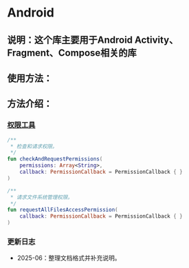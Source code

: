 # Android

## 说明：这个库主要用于Android Activity、Fragment、Compose相关的库

## 使用方法：

## 方法介绍：

### [权限工具](./src/main/java/com/sik/sikcore/permission/PermissionUtils.kt)

```kotlin
/**
 * 检查和请求权限。
 */
fun checkAndRequestPermissions(
    permissions: Array<String>,
    callback: PermissionCallback = PermissionCallback { }
)

/**
 * 请求文件系统管理权限。
 */
fun requestAllFilesAccessPermission(
    callback: PermissionCallback = PermissionCallback { }
)
```

### 更新日志
- 2025-06：整理文档格式并补充说明。
